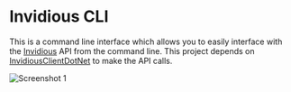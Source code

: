 
# Invidious CLI 

This is a command line interface which allows you to easily interface with the [Invidious](https://github.com/iv-org/invidious) API from the command line. This project depends on [InvidiousClientDotNet](https://github.com/MarmadileManteater/InvidiousClientDotNet) to make the API calls.

![Screenshot 1](https://raw.githubusercontent.com/MarmadileManteater/InvidiousCLIDotNet/development/screenshots/screenshot1.gif)